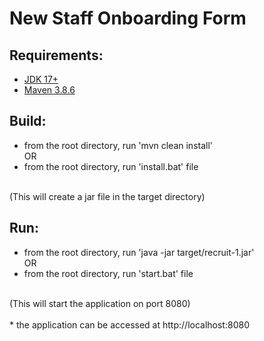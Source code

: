 New Staff Onboarding Form
=========================

Requirements:
-------------
* [JDK 17+](https://www.oracle.com/au/java/technologies/downloads/#jdk17-windows)
* [Maven 3.8.6](https://maven.apache.org/download.cgi)

Build:
------
* from the root directory, run 'mvn clean install' <br>
 OR
* from the root directory, run 'install.bat' file <br>
<br>
  (This will create a jar file in the target directory)

Run:
----
* from the root directory, run 'java -jar target/recruit-1.jar'<br>
  OR
* from the root directory, run 'start.bat' file <br>
<br>
(This will start the application on port 8080)<br><br>
* the application can be accessed at http://localhost:8080